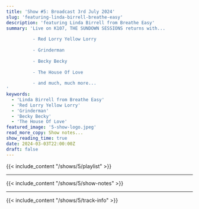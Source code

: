 ```yaml
---
title: 'Show #5: Broadcast 3rd July 2024'
slug: 'featuring-linda-birrell-breathe-easy'
description: 'featuring Linda Birrell from Breathe Easy'
summary: 'Live on K107, THE SUNDOWN SESSIONS returns with...
 
          - Red Lorry Yellow Lorry
                    
          - Grinderman
          
          - Becky Becky
          
          - The House Of Love
          
          - and much, much more...
'
keywords:
  - 'Linda Birrell from Breathe Easy'
  - 'Red Lorry Yellow Lorry'
  - 'Grinderman'
  - 'Becky Becky'
  - 'The House Of Love'
featured_image: '5-show-logo.jpeg'
read_more_copy: Show notes...
show_reading_time: true
date: 2024-03-03T22:00:00Z
draft: false
---
```


{{< include_content "/shows/5/playlist" >}}

---

{{< include_content "/shows/5/show-notes" >}}

---

{{< include_content "/shows/5/track-info" >}}
